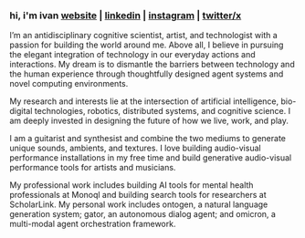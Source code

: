 ### hi, i'm ivan [website](https://ielm.io) | [linkedin](https://www.linkedin.com/in/ivaneleon/) | [instagram](https://www.instagram.com/__ielm__/) | [twitter/x](https://twitter.com/__ielm__)

I’m an antidisciplinary cognitive scientist, artist, and technologist with a passion for building the world around me. Above all, I believe in pursuing the elegant integration of technology in our everyday actions and interactions. My dream is to dismantle the barriers between technology and the human experience through thoughtfully designed agent systems and novel computing environments.

My research and interests lie at the intersection of artificial intelligence, bio-digital technologies, robotics, distributed systems, and cognitive science.  I am deeply invested in designing the future of how we live, work, and play. 

I am a guitarist and synthesist and combine the two mediums to generate unique sounds, ambients, and textures. I love building audio-visual performance installations in my free time and build generative audio-visual performance tools for artists and musicians.

My professional work includes building AI tools for mental health professionals at Monoql and building search tools for researchers at ScholarLink. My personal work includes ontogen, a natural language generation system; gator, an autonomous dialog agent; and omicron, a multi-modal agent orchestration framework.
